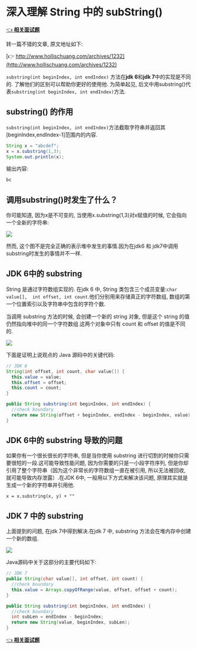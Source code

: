 # 深入理解 String 中的 subString()

[👈 **相关面试题**](./README.md#👉-jdk6-和-jdk7-中-substring-的原理及区别)

转一篇不错的文章, 原文地址如下: 

[👉 http://www.hollischuang.com/archives/1232](http://www.hollischuang.com/archives/1232)

`substring(int beginIndex, int endIndex)` 方法在**jdk 6**和**jdk 7**中的实现是不同的.
了解他们的区别可以帮助你更好的使用他.
为简单起见, 后文中用substring()代表`substring(int beginIndex, int endIndex)`方法.

## substring() 的作用

`substring(int beginIndex, int endIndex)`方法截取字符串并返回其[beginIndex,endIndex-1]范围内的内容.

```java
String x = "abcdef";
x = x.substring(1,3);
System.out.println(x);
```

输出内容:

```java
bc
```

## 调用substring()时发生了什么？

你可能知道, 因为x是不可变的, 当使用x.substring(1,3)对x赋值的时候, 它会指向一个全新的字符串:

![](./imgs/2e7a4618.png)

然而, 这个图不是完全正确的表示堆中发生的事情.因为在jdk6 和 jdk7中调用substring时发生的事情并不一样.

## JDK 6中的 substring

String 是通过字符数组实现的. 在jdk 6 中, String 类包含三个成员变量:`char value[],  int offset, int count`.他们分别用来存储真正的字符数组, 数组的第一个位置索引以及字符串中包含的字符个数.

当调用 substring 方法的时候, 会创建一个新的 string 对象, 但是这个 string 的值仍然指向堆中的同一个字符数组.这两个对象中只有 count 和 offset 的值是不同的.

![](./imgs/eedc9e59.png)

下面是证明上说观点的 Java 源码中的关键代码:

```java
// JDK 6
String(int offset, int count, char value[]) {
  this.value = value;
  this.offset = offset;
  this.count = count;
}

public String substring(int beginIndex, int endIndex) {
  //check boundary
  return new String(offset + beginIndex, endIndex - beginIndex, value);
}
```

## JDK 6中的 substring 导致的问题

如果你有一个很长很长的字符串, 但是当你使用 substring 进行切割的时候你只需要很短的一段.这可能导致性能问题, 因为你需要的只是一小段字符序列, 但是你却引用了整个字符串（因为这个非常长的字符数组一直在被引用, 所以无法被回收, 就可能导致内存泄露）.在JDK 6中, 一般用以下方式来解决该问题, 原理其实就是生成一个新的字符串并引用他.

```
x = x.substring(x, y) + ""
```

## JDK 7 中的 substring

上面提到的问题, 在jdk 7中得到解决.在jdk 7 中, substring 方法会在堆内存中创建一个新的数组.

![](./imgs/12662fcc.png)

Java源码中关于这部分的主要代码如下:

```java
// JDK 7
public String(char value[], int offset, int count) {
  //check boundary
  this.value = Arrays.copyOfRange(value, offset, offset + count);
}

public String substring(int beginIndex, int endIndex) {
  //check boundary
  int subLen = endIndex - beginIndex;
  return new String(value, beginIndex, subLen);
}
```

[👈 **相关面试题**](./README.md#👉-jdk6-和-jdk7-中-substring-的原理及区别)